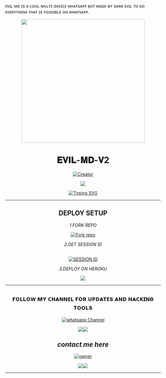 ᴇᴠɪʟ ᴍᴅ ɪs ᴀ ᴄᴏᴏʟ ᴍᴜʟᴛɪ-ᴅᴇᴠɪᴄᴇ ᴡʜᴀᴛsᴀᴘᴘ ʙᴏᴛ  ᴍᴀᴅᴇ ʙʏ ᴅᴀʀᴋ ᴇᴠɪʟ ᴛᴏ ᴅᴏ ᴇᴠᴇʀʏᴛʜɪɴɢ ᴛʜᴀᴛ ɪs ᴘᴏssɪʙʟᴇ ᴏɴ ᴡʜᴀᴛsᴀᴘᴘ.

<div align="center" class= "main"> 
  <img src="https://telegra.ph/file/1271d54767e6d0c21855a.jpg" width="400" height="400"/>
  <h1>𝐄𝐕𝐈𝐋-𝐌𝐃-𝐕2</h1>
  <a href="https://github.com/Itxxevil"><img title="Creator" src="https://img.shields.io/badge/Creator-Dark Evil-red.svg?style=for-the-badge&logo=github"></a>
<br>

<a><img src='https://i.imgur.com/LyHic3i.gif'/></a>
      
<div align="center">
<a href="https://git.io/typing-svg"><img src="https://readme-typing-svg.demolab.com?font=Black+Ops+One&size=50&pause=1000&color=1BAFBAFF&center=true&width=900&height=100&lines=𝑬𝑽𝑰𝑳-𝑴𝑫;𝑾𝑯𝑨𝑻𝑺𝑨𝑷𝑷+𝑩𝑶𝑻;𝑪𝑹𝑬𝑨𝑻𝑬𝑫+𝑩𝒀+𝑫𝑨𝑹𝑲 𝑬𝑽𝑰𝑳" alt="Typing SVG" /></a>
  </p>

***

## DEPLOY SETUP

*_1.FORK REPO_*

 <a href='https://github.com/Itxxevil/EVIL-MD-V2/fork' target="_blank"><img alt='Fork repo' src='https://img.shields.io/badge/Fork Repo-100000?style=for-the-badge&logo=scan&logoColor=white&labelColor=black&color=blue'/></a>

*_2.GET SESSION ID_*

 <br>
<a href='https://replit.com/@RahmanUllah1/EVIL-MD-V2-SESSION-PAIRING-CODE?v=1/pair' target="_blank"><img alt='SESSION ID' src='https://img.shields.io/badge/Session_id-100000?style=for-the-badge&logo=scan&logoColor=white&labelColor=black&color=orange'/></a>

*_3.DEPLOY ON HEROKU_*

   <a href="https://dashboard.heroku.com/new?template=https://github.com/Itxxevil/EVIL-MD-V2"><img src="https://img.shields.io/badge/heroku-9d7acc?style=for-the-badge&logo=heroku&logoColor=430098"></a>
***

## ғᴏʟʟᴏᴡ  ᴍʏ ᴄʜᴀɴɴᴇʟ ғᴏʀ ᴜᴘᴅᴀᴛᴇs  ᴀɴᴅ ʜᴀᴄᴋɪɴɢ ᴛᴏᴏʟs

<a href="https://whatsapp.com/channel/0029Va8TzeF0AgW8dVET3U1w" target="_blank">
    <img alt="whatsapp Channel" src="https://img.shields.io/badge/ Whatsapp Support Channel -25D366?style=for-the-badge&logo=whatsapp&logoColor=white" />
  </a>
</p>
<a><img src='https://i.imgur.com/LyHic3i.gif'/></a><a><img src='https://i.imgur.com/LyHic3i.gif'/></a>

## *_contact me here_*

<a href="https://wa.me/923319709781" target="_blank">
    <img alt="owner" src="https://img.shields.io/badge/ Whatsapp Number -25D366?style=for-the-badge&logo=whatsapp&logoColor=white" />
  </a>
</p>
<a><img src='https://i.imgur.com/LyHic3i.gif'/></a><a><img src='https://i.imgur.com/LyHic3i.gif'/></a>

***





